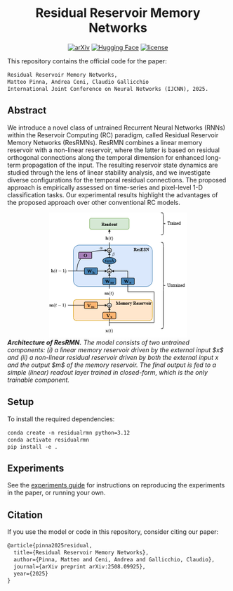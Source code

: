 <div align="center">

# Residual Reservoir Memory Networks

[![arXiv](https://img.shields.io/badge/arXiv-2508.09925-b31b1b.svg)](https://arxiv.org/abs/2508.09925)
[![Hugging Face](https://img.shields.io/badge/%F0%9F%A4%97%20Hugging%20Face-Paper-yellow)](https://huggingface.co/papers/2508.09925)
[![license](https://img.shields.io/badge/License-MIT-green.svg?labelColor=gray)](https://github.com/nennomp/research-code-template)

</div>

This repository contains the official code for the paper:

```
Residual Reservoir Memory Networks,
Matteo Pinna, Andrea Ceni, Claudio Gallicchio
International Joint Conference on Neural Networks (IJCNN), 2025.
```

## Abstract
We introduce a novel class of untrained Recurrent Neural Networks (RNNs) within the Reservoir Computing (RC) paradigm, called Residual Reservoir Memory Networks (ResRMNs). ResRMN combines a linear memory reservoir with a non-linear reservoir, where the latter is based on residual orthogonal connections along the temporal dimension for enhanced long-term propagation of the input. The resulting reservoir state dynamics are studied through the lens of linear stability analysis, and we investigate diverse configurations for the temporal residual connections. The proposed approach is empirically assessed on time-series and pixel-level 1-D classification tasks. Our experimental results highlight the advantages of the proposed approach over other conventional RC models.

<div align="center">
<img src="assets/figure-1.png?raw=true" alt="Model" title="Model">
</div>
<figcaption><em><strong>
Architecture of ResRMN.</strong> The model consists of two untrained components: (i) a linear memory reservoir driven by the external input $x$ and (ii) a non-linear residual reservoir driven by both the external input x and the output $m$ of the memory reservoir. The final output is fed to a simple (linear) readout layer trained in closed-form, which is the only trainable component.
</em></figcaption>

## Setup
To install the required dependencies:
```
conda create -n residualrmn python=3.12
conda activate residualrmn
pip install -e .
```

## Experiments
See the [experiments guide](./experiments/README.md) for instructions on reproducing the experiments in the paper, or running your own.

## Citation
If you use the model or code in this repository, consider citing our paper:
```
@article{pinna2025residual,
  title={Residual Reservoir Memory Networks},
  author={Pinna, Matteo and Ceni, Andrea and Gallicchio, Claudio},
  journal={arXiv preprint arXiv:2508.09925},
  year={2025}
}
```
